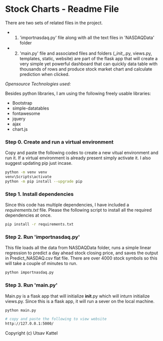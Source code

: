 # Stock Charts - Readme File
There are two sets of related files in the project. 
* 1. 'importnasdaq.py' file along with all the text files in 'NASDAQData' folder
* 2. 'main.py' file and associated files and folders (\__init__.py, views.py, templates, static, website) are part of the flask app that will create a very simple yet powerful dashboard that can quickly data table with thousands of rows and produce stock market chart and calculate prediction when clicked. 


_Opensource Technologies used:_


Besides python libraries, I am using the following freely usable libraries:
* Bootstrap
* simple-datatables
* fontawesome
* jquery
* ajax
* chart.js



### Step 0. Create and run a virtual environment

Copy and paste the following codes to create a new vitual environment and run it. If a virtual environment is already present simply activate it. I also suggest updating pip just incase. 

```sh
python -m venv venv
venv\Scripts\activate
python -m pip install --upgrade pip
```

### Step 1. Install dependencies

Since this code has multiple dependencies, I have included a *requirements.txt* file. Please the following script to install all the required dependencies at once.
```sh
pip install -r requirements.txt
```


### Step 2. Run 'importnasdaq.py' 

This file loads all the data from NASDAQData folder, runs a simple linear regression to predict a day ahead stock closing price, and saves the output in Predict_NASDAQ.csv flat file. 
There are over 4000 stock symbols so this will take a couple of minutes to run. 

```sh
python importnasdaq.py
```

### Step 3. Run 'main.py' 

Main.py is a flask app that will initialize __init__.py which will inturn initialize views.py. Since this is a flask app, it will run a sever on the local machine. 

```sh
python main.py

# copy and paste the following to view website
http://127.0.0.1:5000/
```


Copyright (c)  Utsav Kattel
